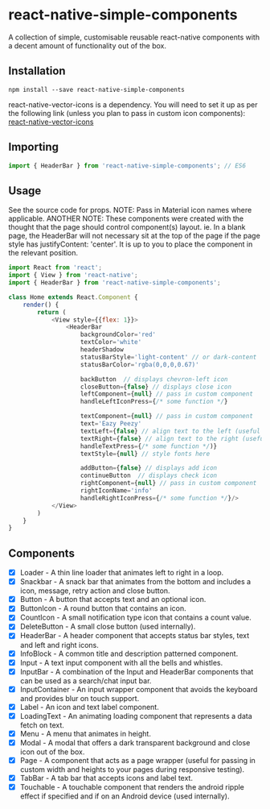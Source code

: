 # react-native-simple-components

A collection of simple, customisable reusable react-native components with a decent amount of functionality out of the box.

## Installation

```shell
npm install --save react-native-simple-components
```

react-native-vector-icons is a dependency. You will need to set it up as per the following link (unless you plan to pass in custom icon components):
[react-native-vector-icons](https://github.com/oblador/react-native-vector-icons#installation)

## Importing

```js
import { HeaderBar } from 'react-native-simple-components'; // ES6
```

## Usage

See the source code for props.
NOTE: Pass in Material icon names where applicable.
ANOTHER NOTE: These components were created with the thought that the page should control component(s) layout. ie. In  a blank page, the HeaderBar will not necessary sit at the top of the page if the page style has justifyContent: 'center'. It is up to you to place the component in the relevant position.

```js
import React from 'react';
import { View } from 'react-native';
import { HeaderBar } from 'react-native-simple-components';

class Home extends React.Component {
    render() {
        return (
            <View style={{flex: 1}}>
                <HeaderBar 
                    backgroundColor='red' 
                    textColor='white' 
                    headerShadow
                    statusBarStyle='light-content' // or dark-content
                    statusBarColor='rgba(0,0,0,0.67)'

                    backButton  // displays chevron-left icon
                    closeButton={false} // displays close icon
                    leftComponent={null} // pass in custom component
                    handleLeftIconPress={/* some function */}

                    textComponent={null} // pass in custom component
                    text='Eazy Peezy'
                    textLeft={false} // align text to the left (useful if you don't want a left icon)
                    textRight={false} // align text to the right (useful if you don't want a right icon)
                    handleTextPress={/* some function */)}
                    textStyle={null} // style fonts here

                    addButton={false} // displays add icon
                    continueButton  // displays check icon
                    rightComponent={null} // pass in custom component
                    rightIconName='info'
                    handleRightIconPress={/* some function */}/>
            </View>
        )
    }
}

```

## Components

- [x] Loader            -   A thin line loader that animates left to right in a loop.
- [x] Snackbar          -   A snack bar that animates from the bottom and includes a icon, message, retry action and close button.
- [x] Button            -   A button that accepts text and an optional icon.
- [x] ButtonIcon        -   A round button that contains an icon.  
- [x] CountIcon         -   A small notification type icon that contains a count value.
- [x] DeleteButton      -   A small close button (used internally).
- [x] HeaderBar         -   A header component that accepts status bar styles, text and left and right icons.
- [x] InfoBlock         -   A common title and description patterned component.
- [x] Input             -   A text input component with all the bells and whistles.
- [x] InputBar          -   A combination of the Input and HeaderBar components that can be used as a search/chat input bar.
- [x] InputContainer    -   An input wrapper component that avoids the keyboard and provides blur on touch support.
- [x] Label             -   An icon and text label component.
- [x] LoadingText       -   An animating loading component that represents a data fetch on text.
- [x] Menu              -   A menu that animates in height.
- [x] Modal             -   A modal that offers a dark transparent background and close icon out of the box.
- [x] Page              -   A component that acts as a page wrapper (useful for passing in custom width and heights to your pages during responsive testing).
- [x] TabBar            -   A tab bar that accepts icons and label text.
- [x] Touchable         -   A touchable component that renders the android ripple effect if specified and if on an Android device (used internally).